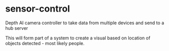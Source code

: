# sensor-control
Depth AI camera controller to take data from multiple devices and send to a hub server

This will form part of a system to create a visual based on location of objects detected - most likely people.
